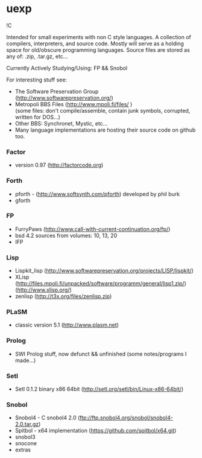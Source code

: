# uexp
!C

Intended for small experiments with non C style languages. A collection of compilers, interpreters, and source code. 
Mostly will serve as a holding space for old/obscure programming languages. 
Source files are stored as any of: .zip, .tar.gz, etc...

Currently Actively Studying/Using: FP && Snobol

For interesting stuff see:
* The Software Preservation Group (http://www.softwarepreservation.org/)
* Metropoli BBS Files (http://www.mpoli.fi/files/ )                 
   (some files: don't compile/assemble, contain junk symbols, corrupted, written for DOS...)
* Other BBS: Synchronet, Mystic, etc...
* Many language implementations are hosting their source code on github too.

### Factor
* version 0.97 (http://factorcode.org)

### Forth
* pforth - (http://www.softsynth.com/pforth) developed by phil burk
* gforth

### FP
* FurryPaws (http://www.call-with-current-continuation.org/fp/)
* bsd 4.2 sources from volumes: 10, 13, 20
* IFP

### Lisp  
  * Lispkit_lisp (http://www.softwarepreservation.org/projects/LISP/lispkit/)
  * XLisp                   
  (http://files.mpoli.fi/unpacked/software/programm/general/lisp1.zip/)                 
  (http://www.xlisp.org/)
  * zenlisp (http://t3x.org/files/zenlisp.zip)

### PLaSM
* classic version 5.1 (http://www.plasm.net)

### Prolog
* SWI Prolog stuff, now defunct && unfinished (some notes/programs I made...)

### Setl 
* Setl 0.1.2 binary x86 64bit   (http://setl.org/setl/bin/Linux-x86-64bit/)

### Snobol
* Snobol4 - C snobol4 2.0       (ftp://ftp.snobol4.org/snobol/snobol4-2.0.tar.gz)
* Spitbol - x64 implementation  (https://github.com/spitbol/x64.git)
* snobol3
* snocone
* extras